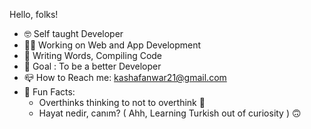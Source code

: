 Hello, folks!

- 🤓 Self taught Developer
- 🧑‍💻 Working on Web and App Development
- 📝 Writing Words, Compiling Code
- 🎯 Goal : To be a better Developer
- 📪 How to Reach me: kashafanwar21@gmail.com
- 💌 Fun Facts:
    - Overthinks thinking to not to overthink 🙂
   - Hayat nedir, canım? ( Ahh, Learning Turkish out of curiosity ) 🙃

